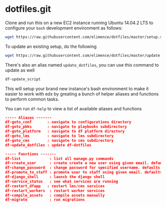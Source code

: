 dotfiles.git
============
Clone and run this on a new EC2 instance running Ubuntu 14.04.2 LTS to
configure your `bash` development environment as follows:

```sh
wget https://raw.githubusercontent.com/elimence/dotfiles/master/setup.sh -O - | bash
```

To update an existing setup, do the following

```sh
wget https://raw.githubusercontent.com/elimence/dotfiles/master/update.sh -O - | bash
```

There's also an alias named `update_dotfiles`, you can use this command to update as well

```sh
df-update_script
```

This will setup your brand new instance's bash environment to make it easier to work with edx by greating a bunch of helper aliases and functions to perform common tasks.

You can run `df-help` to view a list of available aliases and functions

```json
----- Aliases -------
df-goto_conf       : navigate to configurations directory
df-goto_pbks       : navigate to playbooks subdirectory
df-goto_platform   : navigate to df platform directory
df-goto_lms        : navigate to lms subdirectory
df-goto_cms        : navigate to cms subdirectory
df-update_dotfiles : update df-dotfiles

----- Functions -------
df-list             : list all manage.py commands
df-create_user      : create create a new user using given email. defaults to user@example.com
df-change_password  : change password for specified username. defaults to user
df-promote_to_staff : promote user to staff using given email. defaults to user@example.com
df-django_shell     : launch the django shell
df-service_status   : see what services are running
df-restart_dfapp   : restart lms/cms services
df-restart_workers  : restart worker services
df-compile_assets   : compile assets manually
df-migrate          : run migrations
```
